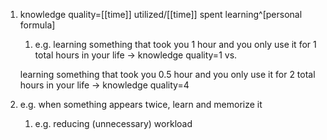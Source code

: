 1. knowledge quality=[[time]] utilized/[[time]] spent learning^[personal formula]
	1. e.g. learning something that took you 1 hour and you only use it for 1 total hours in your life → knowledge quality=1
	vs. 

	learning something that took you 0.5 hour and you only use it for 2 total hours in your life → knowledge quality=4
	
2. e.g. when something appears twice, learn and memorize it
	1. e.g. reducing (unnecessary) workload